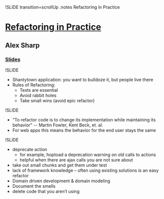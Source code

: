 !SLIDE transition=scrollUp
.notes Refactoring in Practice

# [Refactoring in Practice](http://speakerrate.com/talks/4405-refactoring-in-practice)
## Alex Sharp
### [Slides](http://www.slideshare.net/drumwurzel/refactoring-in-practice-ruby-hoedown-2010)

!SLIDE
* Shantytown application: you want to bulldoze it, but people live there
* Rules of Refactoring:
    * Tests are essential
    * Avoid rabbit holes
    * Take small wins (avoid epic refactor)

!SLIDE
* "To refactor code is to change its implementation while maintaining its behavior" -- Martin Fowler, Kent Beck, et. al.
* For web apps this means the behavior for the end user stays the same

!SLIDE
* deprecate action
    * for example, hoptoad a deprecation warning on old calls to actions
    * helpful when there are ajax calls you are not sure about
* take out small chunks and get them under test
* lack of framework knowledge – often using existing solutions is an easy refactor
* Domain driven development & domain modeling
* Document the smells
* delete code that you aren’t using
